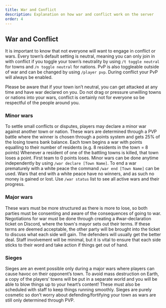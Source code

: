 ```yaml
---
title: War and Conflict
description: Explanation on how war and conflict work on the server
order: 4
---
```

## War and Conflict
It is important to know that not everyone will want to engage in conflict or wars. Every town’s default setting is neutral, meaning you can only join in with conflict if you toggle your town’s neutrality by using `/t toggle neutral` for towns and `/n toggle neutral` for nations. PvP is also toggleable outside of war and can be changed by using `/player pvp`. During conflict your PvP will always be enabled.

Please be aware that if your town isn’t neutral, you can get attacked at any time and have war declared on you.
Do not drag or pressure unwilling towns or nations into your wars, conflict is certainly not for everyone so be respectful of the people around you.

### Minor wars
To settle small conflicts or disputes, players may declare a minor war against another town or nation.
These wars are determined through a PVP battle where the winner is chosen through a points system and gets 25% of the losing towns bank balance.
Each town begins a war with points equalling to their number of residents (e.g. 8 residents in the town = 8 points)
Whenever a resident of one of the battling towns is killed, that town loses a point.
First team to 0 points loses.
Minor wars can be done anytime independently by using `/war declare [Town Name]`.
To end a war prematurely with a white peace the command `/war end [Town Name]` can be used. Wars that end with a white peace have no winners, and as such no money is gained or lost.
Use `/war status` list to see all active wars and their progress.

### Major wars
These wars must be more structured as there is more to lose, so both parties must be consenting and aware of the consequences of going to war. Negotiations for war must be done through creating a #war-declaration ticket on Discord, where the town's mayor sets out their terms.
If these terms are deemed acceptable, the other party will be brought into the ticket to discuss what each side will gain. The defenders will usually get the better deal.
Staff involvement will be minimal, but it is vital to ensure that each side sticks to their word and take action if things get out of hand.

### Sieges
Sieges are an event possible only during a major wars where players can cause havoc on their opponent’s town. To avoid mass destruction on Earth, a copy of the players’ towns will be put in a separate world and you will be able to blow things up to your heart’s content!
These must also be scheduled with staff to keep things running smoothly.
Sieges are purely cosmetic so don’t worry about defending/fortifying your town as wars are still only determined through PVP.
